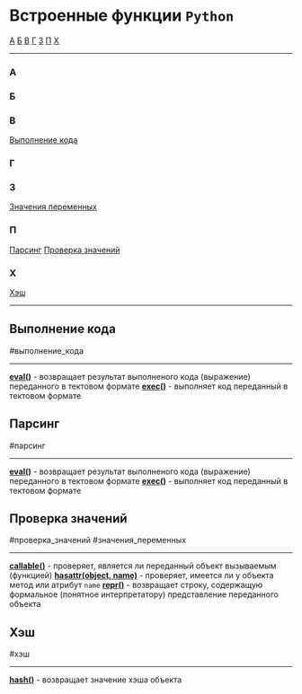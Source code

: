 # Встроенные функции `Python`
[А](#А) [Б](#Б) [В](#В) [Г](#Г) [З](#З) [П](#П) [Х](#Х) 
***
### А


### Б


### В
[Выполнение кода](#Выполнение%20кода)

### Г


### З
[Значения переменных](#Проверка%20значений)

### П 
[Парсинг](#Парсинг)
[Проверка значений](#Проверка%20значений)

### Х
[Хэш](#Х)

***

## Выполнение кода
#выполнение_кода 
***
**[eval()](_встроенные%20функции%20Python.md#eval%20expression)** - возвращает результат выполненого кода (выражение) переданного в тектовом формате
**[exec()](_встроенные%20функции%20Python.md#exec)** - выполняет код переданный в тектовом формате


## Парсинг
#парсинг 
***
**[eval()](_встроенные%20функции%20Python.md#eval%20expression)** - возвращает результат выполненого кода (выражение) переданного в тектовом формате
**[exec()](_встроенные%20функции%20Python.md#exec)** - выполняет код переданный в тектовом формате

## Проверка значений
#проверка_значений #значения_переменных
***
**[callable()](_встроенные%20функции%20Python.md#callable)** - проверяет, является ли переданный объект вызываемым (функцией)
**[hasattr(object, name)](_встроенные%20функции%20Python.md#hasattr%20object%20name)** - проверяет, имеется ли у объекта метод или атрибут `name`
**[repr()](_встроенные%20функции%20Python.md#repr)** - возвращает строку, содержащую формальное (понятное интерпретатору) представление переданного объекта

## Хэш
#хэш
***
**[hash()](_встроенные%20функции%20Python.md#hash)** - возвращает значение хэша объекта